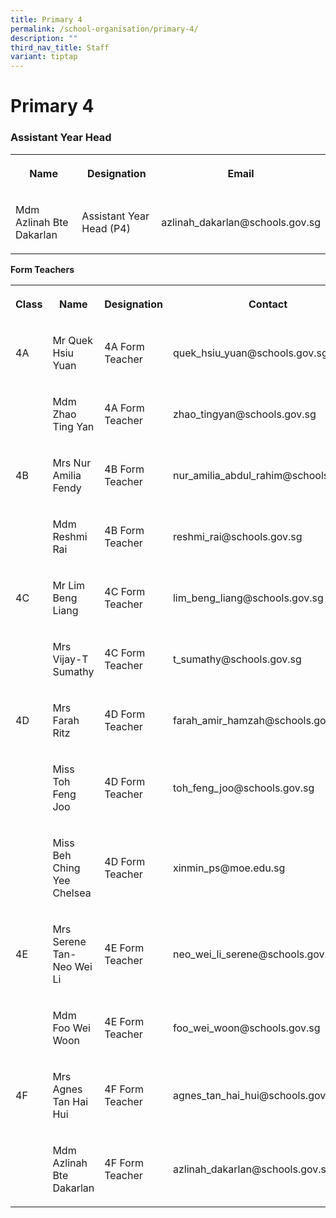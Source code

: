 ```yaml
---
title: Primary 4
permalink: /school-organisation/primary-4/
description: ""
third_nav_title: Staff
variant: tiptap
---
```

<h1><strong>Primary 4</strong></h1>
<h3>Assistant Year Head</h3>
<table style="minWidth: 75px">
<colgroup>
<col>
<col>
<col>
</colgroup>
<tbody>
<tr>
<th rowspan="1" colspan="1">
<p>Name</p>
</th>
<th rowspan="1" colspan="1">
<p>Designation</p>
</th>
<th rowspan="1" colspan="1">
<p>Email</p>
</th>
</tr>
<tr>
<td rowspan="1" colspan="1">
<p>Mdm Azlinah Bte Dakarlan</p>
</td>
<td rowspan="1" colspan="1">
<p>Assistant Year Head (P4)</p>
</td>
<td rowspan="1" colspan="1">
<p>azlinah_dakarlan@schools.gov.sg</p>
</td>
</tr>
</tbody>
</table>
<p><strong>Form Teachers</strong>
</p>
<table style="minWidth: 100px">
<colgroup>
<col>
<col>
<col>
<col>
</colgroup>
<tbody>
<tr>
<th rowspan="1" colspan="1">
<p>Class</p>
</th>
<th rowspan="1" colspan="1">
<p>Name</p>
</th>
<th rowspan="1" colspan="1">
<p>Designation</p>
</th>
<th rowspan="1" colspan="1">
<p>Contact</p>
</th>
</tr>
<tr>
<td rowspan="1" colspan="1">
<p>4A</p>
</td>
<td rowspan="1" colspan="1">
<p>Mr Quek Hsiu Yuan</p>
</td>
<td rowspan="1" colspan="1">
<p>4A Form Teacher</p>
</td>
<td rowspan="1" colspan="1">
<p>quek_hsiu_yuan@schools.gov.sg</p>
</td>
</tr>
<tr>
<td rowspan="1" colspan="1">
<p></p>
</td>
<td rowspan="1" colspan="1">
<p>Mdm Zhao Ting Yan</p>
</td>
<td rowspan="1" colspan="1">
<p>4A Form Teacher</p>
</td>
<td rowspan="1" colspan="1">
<p>zhao_tingyan@schools.gov.sg</p>
</td>
</tr>
<tr>
<td rowspan="1" colspan="1">
<p>4B</p>
</td>
<td rowspan="1" colspan="1">
<p>Mrs Nur Amilia Fendy</p>
</td>
<td rowspan="1" colspan="1">
<p>4B Form Teacher</p>
</td>
<td rowspan="1" colspan="1">
<p>nur_amilia_abdul_rahim@schools.gov.sg</p>
</td>
</tr>
<tr>
<td rowspan="1" colspan="1">
<p></p>
</td>
<td rowspan="1" colspan="1">
<p>Mdm Reshmi Rai</p>
</td>
<td rowspan="1" colspan="1">
<p>4B Form Teacher</p>
</td>
<td rowspan="1" colspan="1">
<p>reshmi_rai@schools.gov.sg</p>
</td>
</tr>
<tr>
<td rowspan="1" colspan="1">
<p>4C</p>
</td>
<td rowspan="1" colspan="1">
<p>Mr Lim Beng Liang</p>
</td>
<td rowspan="1" colspan="1">
<p>4C Form Teacher</p>
</td>
<td rowspan="1" colspan="1">
<p>lim_beng_liang@schools.gov.sg</p>
</td>
</tr>
<tr>
<td rowspan="1" colspan="1">
<p></p>
</td>
<td rowspan="1" colspan="1">
<p>Mrs Vijay-T Sumathy</p>
</td>
<td rowspan="1" colspan="1">
<p>4C Form Teacher</p>
</td>
<td rowspan="1" colspan="1">
<p>t_sumathy@schools.gov.sg</p>
</td>
</tr>
<tr>
<td rowspan="1" colspan="1">
<p>4D</p>
</td>
<td rowspan="1" colspan="1">
<p>Mrs Farah Ritz</p>
</td>
<td rowspan="1" colspan="1">
<p>4D Form Teacher</p>
</td>
<td rowspan="1" colspan="1">
<p>farah_amir_hamzah@schools.gov.sg</p>
</td>
</tr>
<tr>
<td rowspan="1" colspan="1">
<p></p>
</td>
<td rowspan="1" colspan="1">
<p>Miss Toh Feng Joo</p>
</td>
<td rowspan="1" colspan="1">
<p>4D Form Teacher</p>
</td>
<td rowspan="1" colspan="1">
<p>toh_feng_joo@schools.gov.sg</p>
</td>
</tr>
<tr>
<td rowspan="1" colspan="1">
<p></p>
</td>
<td rowspan="1" colspan="1">
<p>Miss Beh Ching Yee Chelsea</p>
</td>
<td rowspan="1" colspan="1">
<p>4D Form Teacher</p>
</td>
<td rowspan="1" colspan="1">
<p>xinmin_ps@moe.edu.sg</p>
</td>
</tr>
<tr>
<td rowspan="1" colspan="1">
<p>4E</p>
</td>
<td rowspan="1" colspan="1">
<p>Mrs Serene Tan-Neo Wei Li</p>
</td>
<td rowspan="1" colspan="1">
<p>4E Form Teacher</p>
</td>
<td rowspan="1" colspan="1">
<p>neo_wei_li_serene@schools.gov.sg</p>
</td>
</tr>
<tr>
<td rowspan="1" colspan="1">
<p></p>
</td>
<td rowspan="1" colspan="1">
<p>Mdm Foo Wei Woon</p>
</td>
<td rowspan="1" colspan="1">
<p>4E Form Teacher</p>
</td>
<td rowspan="1" colspan="1">
<p>foo_wei_woon@schools.gov.sg</p>
</td>
</tr>
<tr>
<td rowspan="1" colspan="1">
<p>4F</p>
</td>
<td rowspan="1" colspan="1">
<p>Mrs Agnes Tan Hai Hui&nbsp;</p>
</td>
<td rowspan="1" colspan="1">
<p>4F Form Teacher</p>
</td>
<td rowspan="1" colspan="1">
<p>agnes_tan_hai_hui@schools.gov.sg</p>
</td>
</tr>
<tr>
<td rowspan="1" colspan="1">
<p></p>
</td>
<td rowspan="1" colspan="1">
<p>Mdm Azlinah Bte Dakarlan</p>
</td>
<td rowspan="1" colspan="1">
<p>4F Form Teacher</p>
</td>
<td rowspan="1" colspan="1">
<p>azlinah_dakarlan@schools.gov.sg</p>
</td>
</tr>
</tbody>
</table>
<p></p>